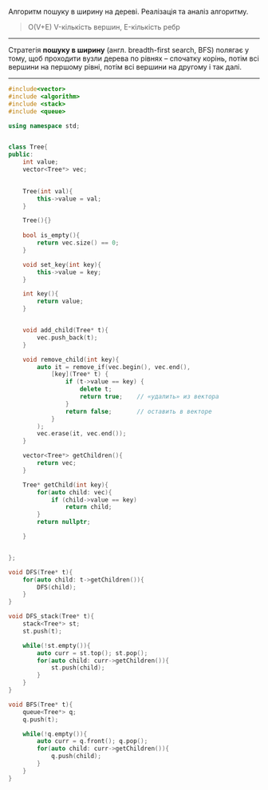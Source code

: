 Алгоритм пошуку в ширину на дереві. Реалізація та аналіз алгоритму.

>O(V+E) V-кількість вершин, E-кількість ребр
---
Стратегія __пошуку в ширину__ (англ.
breadth-first search, BFS) полягає у
тому, щоб проходити вузли дерева
по рівнях – спочатку корінь, потім
всі вершини на першому рівні, потім
всі вершини на другому і так далі.

----


```c++
#include<vector>
#include <algorithm>
#include <stack>
#include <queue>

using namespace std;


class Tree{
public:
    int value;
    vector<Tree*> vec;
    

    Tree(int val){
        this->value = val;
    }

    Tree(){}
    
    bool is_empty(){
        return vec.size() == 0;
    }

    void set_key(int key){
        this->value = key;
    }

    int key(){
        return value;
    }


    void add_child(Tree* t){
        vec.push_back(t);
    }

    void remove_child(int key){
        auto it = remove_if(vec.begin(), vec.end(),
            [key](Tree* t) {
                if (t->value == key) {
                    delete t;
                    return true;    // «удалить» из вектора
                }
                return false;       // оставить в векторе
            }
        );
        vec.erase(it, vec.end());
    }

    vector<Tree*> getChildren(){
        return vec;
    } 

    Tree* getChild(int key){
        for(auto child: vec){
            if (child->value == key)
                return child;
        }
        return nullptr;

    }


};

void DFS(Tree* t){
    for(auto child: t->getChildren()){
        DFS(child);
    } 
}

void DFS_stack(Tree* t){
    stack<Tree*> st;
    st.push(t);

    while(!st.empty()){
        auto curr = st.top(); st.pop();
        for(auto child: curr->getChildren()){
            st.push(child);
        }
    }
}

void BFS(Tree* t){
    queue<Tree*> q;
    q.push(t);

    while(!q.empty()){
        auto curr = q.front(); q.pop();
        for(auto child: curr->getChildren()){
            q.push(child);
        }
    }
}

```